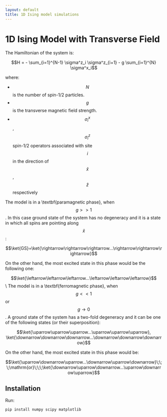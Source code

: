 ```yaml
---
layout: default
title: 1D Ising model simulations
---
```


<script type="text/javascript" async
  src="https://cdnjs.cloudflare.com/ajax/libs/mathjax/3.2.0/es5/tex-mml-chtml.js">
</script>

# 1D Ising Model with Transverse Field

The Hamiltonian of the system is:

$$H = - \sum_{i=1}^{N-1} \sigma^z_i \sigma^z_{i+1} - g \sum_{i=1}^{N} \sigma^x_i$$

where:
- $$N$$ is the number of spin-1/2 particles.
- $$g$$ is the transverse magnetic field strength.
- $$\sigma^x_i$$, $$\sigma^z_i$$ spin-1/2 operators associated with site $$i$$ in the direction of $$\hat{x}$$, $$\hat{z}$$ respectively

The model is in a \textbf{paramagnetic phase}, when $$g>>1$$. In this case ground state of the system has no degeneracy and it is a state in which all spins are pointing along $$\hat{x}$$:

$$\ket{GS}=\ket{\rightarrow\rightarrow\rightarrow...\rightarrow\rightarrow\rightarrow}$$

On the other hand, the most excited state in this phase would be the following one:

$$\ket{\leftarrow\leftarrow\leftarrow...\leftarrow\leftarrow\leftarrow}$$
\\
The model is in a \textbf{ferromagnetic phase}, when $$g<<1$$ or $$g \to 0$$. A ground state of the system has a two-fold degeneracy and it can be one of the following states (or their superposition):

$$\ket{\uparrow\uparrow\uparrow...\uparrow\uparrow\uparrow},  \ket{\downarrow\downarrow\downarrow...\downarrow\downarrow\downarrow}$$

On the other hand, the most excited state in this phase would be:

$$\ket{\uparrow\downarrow\uparrow...\downarrow\uparrow\downarrow}\;\;\;\mathrm{or}\;\;\;\ket{\downarrow\uparrow\downarrow...\uparrow\downarrow\uparrow}$$

## Installation
Run:
```bash
pip install numpy scipy matplotlib
